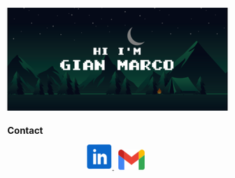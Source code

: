 ![banner](HiBanner.svg)

<!--
[![LinkedIn Badge](https://img.shields.io/badge/LinkedIn-Profile-informational?style=flat&logo=linkedin&logoColor=white&color=0D76A8)](https://www.linkedin.com/in/gian-marco-mora-tami-66233b20a)
-->

## Contact

<p align="center">
  <a href="https://www.linkedin.com/in/gian-marco-mora-tami-66233b20a/">
    <img src="inIcon.svg" alt="LinkedinProfile" width="60">
  </a>
  
  <a href="mailto:moragian6@gmail.com" style="padding: 20px 10px;">
    <img src="gmailIcon.svg" alt="Correo" width="60">
  </a>
</p>

<p align="center">
  
</p>

